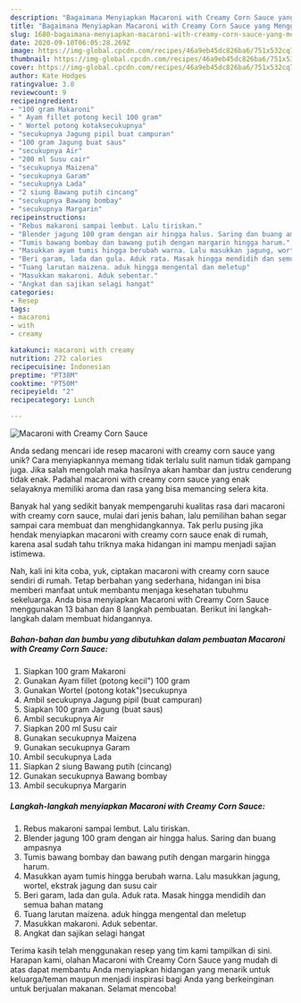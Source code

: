 ```yaml
---
description: "Bagaimana Menyiapkan Macaroni with Creamy Corn Sauce yang Menggugah Selera"
title: "Bagaimana Menyiapkan Macaroni with Creamy Corn Sauce yang Menggugah Selera"
slug: 1680-bagaimana-menyiapkan-macaroni-with-creamy-corn-sauce-yang-menggugah-selera
date: 2020-09-10T06:05:28.269Z
image: https://img-global.cpcdn.com/recipes/46a9eb45dc826ba6/751x532cq70/macaroni-with-creamy-corn-sauce-foto-resep-utama.jpg
thumbnail: https://img-global.cpcdn.com/recipes/46a9eb45dc826ba6/751x532cq70/macaroni-with-creamy-corn-sauce-foto-resep-utama.jpg
cover: https://img-global.cpcdn.com/recipes/46a9eb45dc826ba6/751x532cq70/macaroni-with-creamy-corn-sauce-foto-resep-utama.jpg
author: Kate Hodges
ratingvalue: 3.8
reviewcount: 9
recipeingredient:
- "100 gram Makaroni"
- " Ayam fillet potong kecil 100 gram"
- " Wortel potong kotaksecukupnya"
- "secukupnya Jagung pipil buat campuran"
- "100 gram Jagung buat saus"
- "secukupnya Air"
- "200 ml Susu cair"
- "secukupnya Maizena"
- "secukupnya Garam"
- "secukupnya Lada"
- "2 siung Bawang putih cincang"
- "secukupnya Bawang bombay"
- "secukupnya Margarin"
recipeinstructions:
- "Rebus makaroni sampai lembut. Lalu tiriskan."
- "Blender jagung 100 gram dengan air hingga halus. Saring dan buang ampasnya"
- "Tumis bawang bombay dan bawang putih dengan margarin hingga harum."
- "Masukkan ayam tumis hingga berubah warna. Lalu masukkan jagung, wortel, ekstrak jagung dan susu cair"
- "Beri garam, lada dan gula. Aduk rata. Masak hingga mendidih dan semua bahan matang"
- "Tuang larutan maizena. aduk hingga mengental dan meletup"
- "Masukkan makaroni. Aduk sebentar."
- "Angkat dan sajikan selagi hangat"
categories:
- Resep
tags:
- macaroni
- with
- creamy

katakunci: macaroni with creamy 
nutrition: 272 calories
recipecuisine: Indonesian
preptime: "PT38M"
cooktime: "PT50M"
recipeyield: "2"
recipecategory: Lunch

---
```



![Macaroni with Creamy Corn Sauce](https://img-global.cpcdn.com/recipes/46a9eb45dc826ba6/751x532cq70/macaroni-with-creamy-corn-sauce-foto-resep-utama.jpg)

Anda sedang mencari ide resep macaroni with creamy corn sauce yang unik? Cara menyiapkannya memang tidak terlalu sulit namun tidak gampang juga. Jika salah mengolah maka hasilnya akan hambar dan justru cenderung tidak enak. Padahal macaroni with creamy corn sauce yang enak selayaknya memiliki aroma dan rasa yang bisa memancing selera kita.



Banyak hal yang sedikit banyak mempengaruhi kualitas rasa dari macaroni with creamy corn sauce, mulai dari jenis bahan, lalu pemilihan bahan segar sampai cara membuat dan menghidangkannya. Tak perlu pusing jika hendak menyiapkan macaroni with creamy corn sauce enak di rumah, karena asal sudah tahu triknya maka hidangan ini mampu menjadi sajian istimewa.


Nah, kali ini kita coba, yuk, ciptakan macaroni with creamy corn sauce sendiri di rumah. Tetap berbahan yang sederhana, hidangan ini bisa memberi manfaat untuk membantu menjaga kesehatan tubuhmu sekeluarga. Anda bisa menyiapkan Macaroni with Creamy Corn Sauce menggunakan 13 bahan dan 8 langkah pembuatan. Berikut ini langkah-langkah dalam membuat hidangannya.

<!--inarticleads1-->

##### Bahan-bahan dan bumbu yang dibutuhkan dalam pembuatan Macaroni with Creamy Corn Sauce:

1. Siapkan 100 gram Makaroni
1. Gunakan  Ayam fillet (potong kecil&#34;) 100 gram
1. Gunakan  Wortel (potong kotak&#34;)secukupnya
1. Ambil secukupnya Jagung pipil (buat campuran)
1. Siapkan 100 gram Jagung (buat saus)
1. Ambil secukupnya Air
1. Siapkan 200 ml Susu cair
1. Gunakan secukupnya Maizena
1. Gunakan secukupnya Garam
1. Ambil secukupnya Lada
1. Siapkan 2 siung Bawang putih (cincang)
1. Gunakan secukupnya Bawang bombay
1. Ambil secukupnya Margarin




<!--inarticleads2-->

##### Langkah-langkah menyiapkan Macaroni with Creamy Corn Sauce:

1. Rebus makaroni sampai lembut. Lalu tiriskan.
1. Blender jagung 100 gram dengan air hingga halus. Saring dan buang ampasnya
1. Tumis bawang bombay dan bawang putih dengan margarin hingga harum.
1. Masukkan ayam tumis hingga berubah warna. Lalu masukkan jagung, wortel, ekstrak jagung dan susu cair
1. Beri garam, lada dan gula. Aduk rata. Masak hingga mendidih dan semua bahan matang
1. Tuang larutan maizena. aduk hingga mengental dan meletup
1. Masukkan makaroni. Aduk sebentar.
1. Angkat dan sajikan selagi hangat




Terima kasih telah menggunakan resep yang tim kami tampilkan di sini. Harapan kami, olahan Macaroni with Creamy Corn Sauce yang mudah di atas dapat membantu Anda menyiapkan hidangan yang menarik untuk keluarga/teman maupun menjadi inspirasi bagi Anda yang berkeinginan untuk berjualan makanan. Selamat mencoba!
